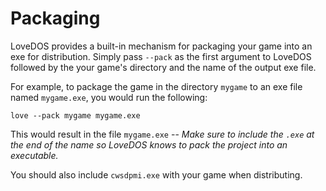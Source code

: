 # Packaging
LoveDOS provides a built-in mechanism for packaging your game into an exe for
distribution. Simply pass `--pack` as the first argument to LoveDOS followed by
the your game's directory and the name of the output exe file.

For example, to package the game in the directory `mygame` to an exe file named
`mygame.exe`, you would run the following:
```batch
love --pack mygame mygame.exe
```

This would result in the file `mygame.exe` -- *Make sure to include the `.exe`
at the end of the name so LoveDOS knows to pack the project into an executable.*

You should also include `cwsdpmi.exe` with your game when distributing.
